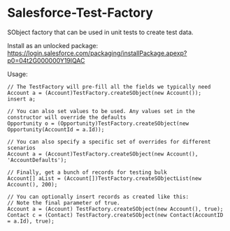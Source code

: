 Salesforce-Test-Factory
=======================

SObject factory that can be used in unit tests to create test data.

Install as an unlocked package: https://login.salesforce.com/packaging/installPackage.apexp?p0=04t2G000000Y19lQAC

Usage:

    // The TestFactory will pre-fill all the fields we typically need
    Account a = (Account)TestFactory.createSObject(new Account());
    insert a;
    
    // You can also set values to be used. Any values set in the constructor will override the defaults
    Opportunity o = (Opportunity)TestFactory.createSObject(new Opportunity(AccountId = a.Id));
    
    // You can also specify a specific set of overrides for different scenarios
    Account a = (Account)TestFactory.createSObject(new Account(), 'AccountDefaults');
    
    // Finally, get a bunch of records for testing bulk
    Account[] aList = (Account[])TestFactory.createSObjectList(new Account(), 200);

    // You can optionally insert records as created like this:
    // Note the final parameter of true.
    Account a = (Account) TestFactory.createSObject(new Account(), true);
	Contact c = (Contact) TestFactory.createSObject(new Contact(AccountID = a.Id), true);
